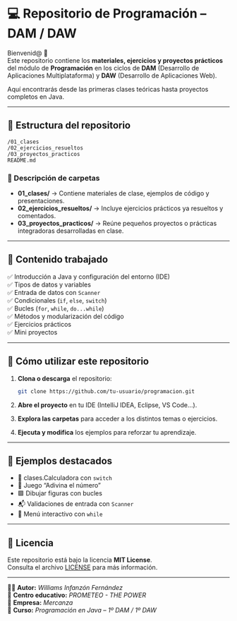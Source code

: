 # 💻 Repositorio de Programación – DAM / DAW

Bienvenid@ 👋  
Este repositorio contiene los **materiales, ejercicios y proyectos prácticos** del módulo de **Programación** en los ciclos de **DAM** (Desarrollo de Aplicaciones Multiplataforma) y **DAW** (Desarrollo de Aplicaciones Web).  

Aquí encontrarás desde las primeras clases teóricas hasta proyectos completos en Java.

---

## 📁 Estructura del repositorio

```
/01_clases
/02_ejercicios_resueltos
/03_proyectos_practicos
README.md
```

### 🔹 Descripción de carpetas

- **01_clases/** → Contiene materiales de clase, ejemplos de código y presentaciones.  
- **02_ejercicios_resueltos/** → Incluye ejercicios prácticos ya resueltos y comentados.  
- **03_proyectos_practicos/** → Reúne pequeños proyectos o prácticas integradoras desarrolladas en clase.

---

## 🧩 Contenido trabajado

✅ Introducción a Java y configuración del entorno (IDE)  
✅ Tipos de datos y variables  
✅ Entrada de datos con `Scanner`  
✅ Condicionales (`if`, `else`, `switch`)  
✅ Bucles (`for`, `while`, `do...while`)  
✅ Métodos y modularización del código  
✅ Ejercicios prácticos  
✅ Mini proyectos  

---

## 🚀 Cómo utilizar este repositorio

1. **Clona o descarga** el repositorio:
   ```bash
   git clone https://github.com/tu-usuario/programacion.git
   ```

2. **Abre el proyecto** en tu IDE (IntelliJ IDEA, Eclipse, VS Code…).  
3. **Explora las carpetas** para acceder a los distintos temas o ejercicios.  
4. **Ejecuta y modifica** los ejemplos para reforzar tu aprendizaje.

---

## 🧠 Ejemplos destacados

- 🔢 clases.Calculadora con `switch`  
- 🎲 Juego “Adivina el número”
- 🟪 Dibujar figuras con bucles
- 📬 Validaciones de entrada con `Scanner`  
- 🧮 Menú interactivo con `while`

---

## 🧾 Licencia

Este repositorio está bajo la licencia **MIT License**.  
Consulta el archivo [LICENSE](LICENSE) para más información.

---

👨‍🏫 **Autor:** *Williams Infanzón Fernández*  
🏫 **Centro educativo:** *PROMETEO - THE POWER*  
🏢 **Empresa:** *Mercanza*  
📅 **Curso:** *Programación en Java – 1º DAM / 1º DAW*
